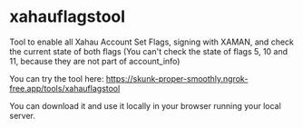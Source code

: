 # xahauflagstool
Tool to enable all Xahau Account Set Flags, signing with XAMAN, and check the current state of both flags (You can't check the state of flags 5, 10 and 11, because they are not part of account_info)

You can try the tool here: https://skunk-proper-smoothly.ngrok-free.app/tools/xahauflagstool

You can download it and use it locally in your browser running your local server.
